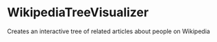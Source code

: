 # WikipediaTreeVisualizer
Creates an interactive tree of related articles about people on Wikipedia
